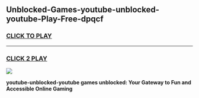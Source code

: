 
## Unblocked-Games-youtube-unblocked-youtube-Play-Free-dpqcf
<h3>
<a href="https://premium76.site?title=youtube-unblocked-youtube&ref=20M">CLICK TO PLAY</a></h3>
<hr>

<h3>
<a href="https://premium76.site?title=youtube-unblocked-youtube&ref=20M">CLICK 2 PLAY</a>
  
</h3>

<a href="https://premium76.site?title=youtube-unblocked-youtube&ref=19M"><img src="https://clearcache.store/games.png"></a>


**youtube-unblocked-youtube games unblocked: Your Gateway to Fun and Accessible Online Gaming**
